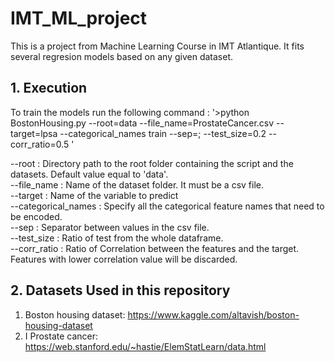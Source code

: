# IMT_ML_project
This is a project from Machine Learning Course in IMT Atlantique. It fits several regresion models based on any given dataset.


## 1. Execution
To train the models run the following command : '>python BostonHousing.py --root=data --file_name=ProstateCancer.csv --target=lpsa --categorical_names train --sep=; --test_size=0.2 --corr_ratio=0.5 ' <br />

--root : Directory path to the root folder containing the script and the datasets. Default value equal to 'data'. <br />
--file_name : Name of the dataset folder. It must be a csv file. <br />
--target : Name of the variable to predict <br />
--categorical_names : Specify all the categorical feature names that need to be encoded. <br />
--sep : Separator between values in the csv file. <br />
--test_size : Ratio of test from the whole dataframe. <br />
--corr_ratio : Ratio of Correlation between the features and the target. Features with lower correlation value will be discarded.<br />

## 2. Datasets Used in this repository
 1. Boston housing dataset: https://www.kaggle.com/altavish/boston-housing-dataset
 2. I Prostate cancer: https://web.stanford.edu/~hastie/ElemStatLearn/data.html